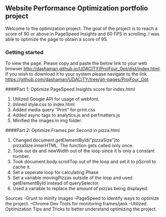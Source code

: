 ## Website Performance Optimization portfolio project

Welcome to the optimization project. The goal of the project is to reach a score of 90 or
above in PageSpeed Insights and 60 FPS in scrolling. I was able to optimize the page to
obtain a score of 95.

### Getting started

To view the page. Please copy and paste the below link to your web browser http://dashaman.github.io/UDACITY/ProjFour_Opt/dist/index.html. If you wish to download it to your system please navigate to the link https://github.com/dashaman/UDACITY/tree/gh-pages/ProjFour_Opt

####Part 1: Optimize PageSpeed Insights score for index.html

1. Utilized Google API for usage of webfont.
2. Inlined style.css to index.html
3. Added media query "Print" for print.css
4. Added async tags to analytics.js and perfmatters.js
5. Minified the images in img folder.


####Part 2: Optimize Frames per Second in pizza.html

1. Changed document.getElementById("pizzaSize")to pizzaSize.innerHTML. The function gets called only once.
2. Took out dx and newWidth out of the loop since it is only a constant number.
3. Took document.body.scrollTop out of the loop and set it to pScroll to cache it.
4. Set a seperate loop for calculating Phase
5. Set a variable movingPizzas outside of the loop and used getElementById instead of querySelector.
5. Used a variable to replace the amount of pizzas being displayed.

Sources
-Grunt to minify images
-PageSpeed to identify ways to optimize the project.
-Chrome Dev Tools for monitoring frames/jank
-Utilized Optimization Tips and Tricks to better understand optimizing the project.

